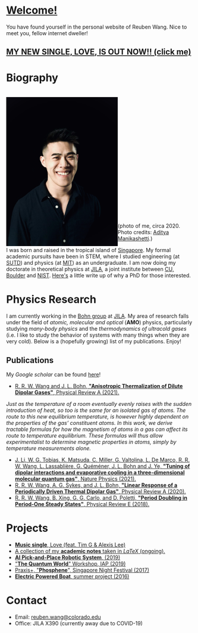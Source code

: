 # [Welcome!](https://reubenwangrongwen.github.io/)

You have found yourself in the personal website of Reuben Wang. Nice to meet you, fellow internet dweller!

## [MY NEW SINGLE, **LOVE**, IS OUT NOW!! (click me)](https://distrokid.com/hyperfollow/reubenw/love-feat-tim-g--alexis-lee)

# Biography

<br/>
<img align="left" src="Images/portrait_casual.JPG" width="300"> 
<br/><br/><br/><br/><br/><br/><br/><br/><br/><br/><br/><br/><br/><br/><br/><br/><br/><br/><br/>

(photo of me, circa 2020. Photo credits: [Aditya Manikashetti](https://www.splitsecond.sg/).)

I was born and raised in the tropical island of [Singapore](https://www.visitsingapore.com/en/). My formal academic pursuits have been in STEM, where I studied engineering (at [SUTD](https://www.sutd.edu.sg/)) and physics (at [MIT](http://www.mit.edu/)) as an undergraduate. I am now doing my doctorate in theoretical physics at [JILA](https://jila.colorado.edu/), a joint institute between [CU, Boulder](https://www.colorado.edu/) and [NIST](https://www.nist.gov/). [Here's](./whyPhD.md) a little write up of why a PhD for those interested. 

# Physics Research

I am currently working in the [Bohn group](http://grizzly.colorado.edu/) at [JILA](https://jila.colorado.edu/). My area of research falls under the field of *atomic, molecular and optical* (**AMO**) physics, particularly studying *many-body physics* and the *thermodynamics of ultracold gases* (i.e. I like to study the behavior of systems with many things when they are very cold). Below is a (hopefully growing) list of my publications. Enjoy! 

## Publications

My *Google scholar* can be found [here](https://scholar.google.com/citations?user=Lsw_2DgAAAAJ&hl=en&authuser=1)!

* [R. R. W. Wang and J. L. Bohn, **"Anisotropic Thermalization of Dilute Dipolar Gases"**, Physical Review A (2021).](https://journals.aps.org/pra/abstract/10.1103/PhysRevA.103.063320)
  
*Just as the temperature of a room eventually evenly raises with the sudden introduction of heat, so too is the same for an isolated gas of atoms. The route to this new equilibrium temperature, is however highly dependent on the properties of the gas’ constituent atoms. In this work, we derive tractable formulas for how the magnetism of atoms in a gas can affect its route to temperature equilibrium. These formulas will thus allow experimentalist to determine magnetic properties in atoms, simply by temperature measurements alone.*

* [J. Li, W. G. Tobias, K. Matsuda, C. Miller, G. Valtolina, L. De Marco, R. R. W. Wang, L. Lassablière, G. Quéméner, J. L. Bohn and J. Ye, **"Tuning of dipolar interactions and evaporative cooling in a three-dimensional molecular quantum gas"**, Nature Physics (2021).](https://www.nature.com/articles/s41567-021-01329-6)
* [R. R. W. Wang, A. G. Sykes, and J. L. Bohn, **"Linear Response of a Periodically Driven Thermal Dipolar Gas"**, Physical Review A (2020).](https://journals.aps.org/pra/abstract/10.1103/PhysRevA.102.033336)
* [R. R. W. Wang, B. Xing, G. G. Carlo, and D. Poletti, **"Period Doubling in Period-One Steady States"**, Physical Review E (2018).](https://journals.aps.org/pre/abstract/10.1103/PhysRevE.97.020202)


# Projects

* [**Music single**, Love (feat. Tim G & Alexis Lee)](https://distrokid.com/hyperfollow/reubenw/love-feat-tim-g--alexis-lee)
* [A collection of my **academic notes** taken in *LaTeX* (ongoing).](./AcademicNotes/AcademicNotes.md)
* [**AI Pick-and-Place Robotic System**, (2019)](./RoboticPicking/RoboticPicking.md)
* ["**The Quantum World**" Workshop, IAP (2019)](./TQW/TQW.md)
* [Praxis+, "**Phosphene**", Singapore Night Festival (2017)](https://www.facebook.com/sutdsingapore/posts/phosphene-by-praxis-get-ready-to-be-mesmerised-by-the-glitters-and-sparkles-in-t/10155450328715977/)
* [**Electric Powered Boat**, summer project (2016)](./ElectricBoat/ElectricBoat.md)

# Contact

* Email: <reuben.wang@colorado.edu>
* Office: JILA X390 (currently away due to COVID-19)
